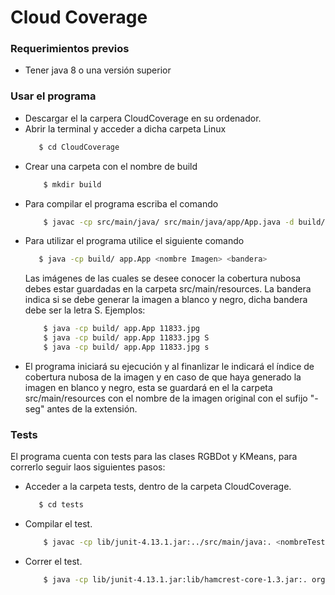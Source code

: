 # Cloud Coverage

### Requerimientos previos

  - Tener java 8 o una versión superior

### Usar el programa
  - Descargar el la carpera CloudCoverage en su ordenador.
  - Abrir la terminal y acceder a dicha carpeta
    Linux
     ```sh
        $ cd CloudCoverage
      ```
   - Crear una carpeta con el nombre de build
        ```sh
            $ mkdir build
        ```
  - Para compilar el programa escriba el comando
    ```sh
        $ javac -cp src/main/java/ src/main/java/app/App.java -d build/
    ```
 - Para utilizar el programa utilice el siguiente comando
     ```sh
        $ java -cp build/ app.App <nombre Imagen> <bandera>
    ```
    Las imágenes de las cuales se desee conocer la cobertura nubosa debes estar guardadas en la carpeta src/main/resources.
    La bandera indica si se debe generar la imagen a blanco y negro, dicha bandera debe ser la letra S.
    Ejemplos:
    ```sh
        $ java -cp build/ app.App 11833.jpg
        $ java -cp build/ app.App 11833.jpg S
        $ java -cp build/ app.App 11833.jpg s
    ```  
 - El programa iniciará su ejecución y al finanlizar le indicará el índice de cobertura nubosa de la imagen y en caso de que haya generado la imagen en blanco y negro, esta se guardará en el la carpeta src/main/resources con el nombre de la imagen original con el sufijo "-seg" antes de la extensión.
 
### Tests
El programa cuenta con tests para las clases RGBDot y KMeans, para correrlo seguir laos siguientes pasos:
  - Acceder a la carpeta tests, dentro de la carpeta CloudCoverage.
     ```sh
        $ cd tests
      ```
  - Compilar el test.
    ```sh
        $ javac -cp lib/junit-4.13.1.jar:../src/main/java:. <nombreTest>.java
    ```
  - Correr el test.
    ```sh
        $ java -cp lib/junit-4.13.1.jar:lib/hamcrest-core-1.3.jar:. org.junit.runner.JUnitCore <nombreTest>
    ```
